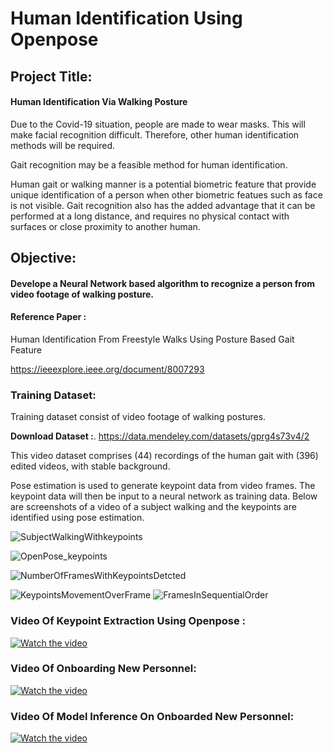 
# Human Identification Using Openpose

## Project Title: 
#### Human Identification Via Walking Posture

Due to the Covid-19 situation, people are made to wear masks. This will make facial recognition difficult. 
Therefore, other human identification methods will be required. 

Gait recognition may be a feasible method for human identification. 

Human gait or walking manner is a potential biometric feature that provide unique identification of a person when other biometric featues such as face is not visible. Gait recognition also has the added advantage that it can be performed at a long distance, and requires no physical contact with surfaces or close proximity to another human.    

## Objective:
#### Develope a Neural Network based algorithm to recognize a person from video footage of walking posture.

#### Reference Paper : 
Human Identification From Freestyle Walks Using Posture Based Gait Feature

https://ieeexplore.ieee.org/document/8007293

### Training Dataset:

Training dataset consist of video footage of walking postures. 

**Download Dataset :**. https://data.mendeley.com/datasets/gprg4s73v4/2 

This video dataset comprises (44) recordings of the human gait with (396) edited videos, with stable background.

Pose estimation is used to generate keypoint data from video frames. The keypoint data will then be input to a neural network as training data. Below are screenshots of a video of a subject walking and the keypoints are identified using pose estimation.

![SubjectWalkingWithkeypoints](https://user-images.githubusercontent.com/61535921/120775133-8178c600-c555-11eb-84be-7bf6b2a63727.png)

![OpenPose_keypoints](https://user-images.githubusercontent.com/61535921/120775746-18458280-c556-11eb-9e94-be72ee757ab0.png)

![NumberOfFramesWithKeypointsDetcted](https://user-images.githubusercontent.com/61535921/120775752-1976af80-c556-11eb-861f-1f34b5d91bc3.png)

![KeypointsMovementOverFrame](https://user-images.githubusercontent.com/61535921/120776096-6e1a2a80-c556-11eb-9308-29696f0ca6a5.png)
![FramesInSequentialOrder](https://user-images.githubusercontent.com/61535921/120776100-6f4b5780-c556-11eb-85bd-62c92cd8a505.png)


### Video Of Keypoint Extraction Using Openpose :

[![Watch the video](https://user-images.githubusercontent.com/61535921/120838500-74ca9100-c59a-11eb-9891-b6683f98a94b.png)](https://drive.google.com/file/d/1TGUPnTu4VeK-PUUsh7wZn62VIQfJMnoR/view?usp=sharing)

### Video Of Onboarding New Personnel:

[![Watch the video](https://user-images.githubusercontent.com/61535921/120838512-785e1800-c59a-11eb-9adb-5ce94af596c6.png)](https://drive.google.com/file/d/1FOGhffbtyeaY5Dpzb8qx7bUl-oeTIM4A/view?usp=sharing)

### Video Of Model Inference On Onboarded New Personnel: 

[![Watch the video](https://user-images.githubusercontent.com/61535921/120878275-dbc56580-c5ed-11eb-8c7e-d860913daa72.png)](https://drive.google.com/file/d/12-17gPIUk96K-SZwv5hrG5sYQl88JvTK/view?usp=sharing)





